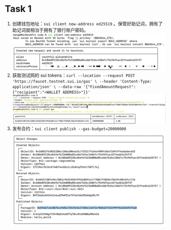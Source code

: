 # Task 1
1. 创建钱包地址：`sui client new-address ed25519` 。保管好助记词，拥有了助记词就相当于拥有了银行账户密码。
   ![img/1_0.png](img/1_0.png)
2. 获取测试网的 sui tokens：`curl --location --request POST 'https://faucet.testnet.sui.io/gas' \
   --header 'Content-Type: application/json' \
   --data-raw '{"FixedAmountRequest":{"recipient":"<WALLET ADDRESS>"}}'` 
   ![img/1_1.png](img/1_1.png)
3.  发布合约：`sui client publish --gas-budget=20000000`
   ![img/1_2.png](img/1_2.png)